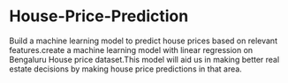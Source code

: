 # House-Price-Prediction
Build a machine learning model to predict house prices based on relevant features.create a machine learning model with linear regression on Bengaluru House price dataset.This model will aid us in making better real estate decisions by making house price predictions in that area.
